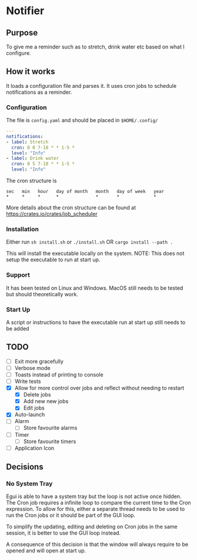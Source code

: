 # Notifier

## Purpose

To give me a reminder such as to stretch, drink water etc based on what I configure.

## How it works

It loads a configuration file and parses it. It uses cron jobs to schedule notifications as a reminder.

### Configuration
The file is `config.yaml` and should be placed in `$HOME/.config/`
```YAML
---
notifications:
- label: Stretch
  cron: 0 0 7-18 * * 1-5 *
  level: "Info"
- label: Drink water
  cron: 0 5 7-18 * * 1-5 *
  level: "Info"

```

The cron structure is
```
sec   min   hour   day of month   month   day of week   year
*     *     *      *              *       *             *
```

More details about the cron structure can be found at https://crates.io/crates/job_scheduler

### Installation

Either run
`sh install.sh` or `./install.sh`
OR
`cargo install --path .`

This will install the executable locally on the system.
NOTE: This does not setup the executable to run at start up.

### Support

It has been tested on Linux and Windows. MacOS still needs to be tested but should theoretically work.

### Start Up

A script or instructions to have the executable run at start up still needs to be added

## TODO

 - [ ] Exit more gracefully
 - [ ] Verbose mode
 - [ ] Toasts instead of printing to console
 - [ ] Write tests
 - [x] Allow for more control over jobs and reflect without needing to restart
    - [x] Delete jobs
    - [x] Add new new jobs
    - [x] Edit jobs
 - [x] Auto-launch
 - [ ] Alarm
    - [ ] Store favourite alarms
 - [ ] Timer
    - [ ] Store favourite timers
 - [ ] Application Icon

## Decisions

### No System Tray

Egui is able to have a system tray but the loop is not active once hidden. The Cron job requires a infinite loop to compare the current time to the Cron expression. To allow for this, either a separate thread needs to be used to run the Cron jobs or it should be part of the GUI loop.

To simplify the updating, editing and deleting on Cron jobs in the same session, it is better to use the GUI loop instead.

A consequence of this decision is that the window will always require to be opened and will open at start up.
